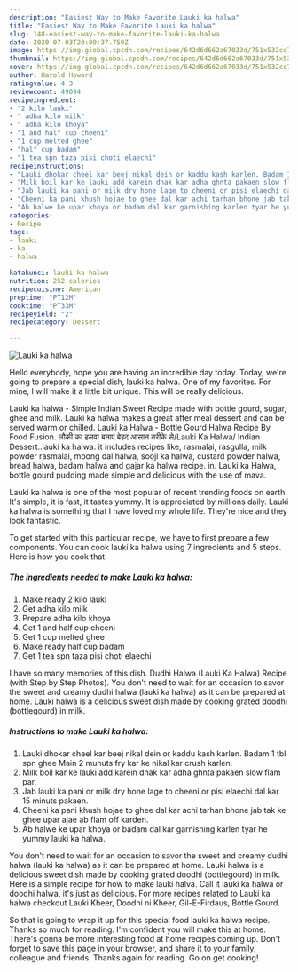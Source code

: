 ```yaml
---
description: "Easiest Way to Make Favorite Lauki ka halwa"
title: "Easiest Way to Make Favorite Lauki ka halwa"
slug: 148-easiest-way-to-make-favorite-lauki-ka-halwa
date: 2020-07-03T20:09:37.759Z
image: https://img-global.cpcdn.com/recipes/642d6d662a67033d/751x532cq70/lauki-ka-halwa-recipe-main-photo.jpg
thumbnail: https://img-global.cpcdn.com/recipes/642d6d662a67033d/751x532cq70/lauki-ka-halwa-recipe-main-photo.jpg
cover: https://img-global.cpcdn.com/recipes/642d6d662a67033d/751x532cq70/lauki-ka-halwa-recipe-main-photo.jpg
author: Harold Howard
ratingvalue: 4.3
reviewcount: 49094
recipeingredient:
- "2 kilo lauki"
- " adha kilo milk"
- " adha kilo khoya"
- "1 and half cup cheeni"
- "1 cup melted ghee"
- "half cup badam"
- "1 tea spn taza pisi choti elaechi"
recipeinstructions:
- "Lauki dhokar cheel kar beej nikal dein or kaddu kash karlen. Badam 1 tbl spn ghee Main 2 munuts fry kar ke nikal kar crush karlen."
- "Milk boil kar ke lauki add karein dhak kar adha ghnta pakaen slow flam par."
- "Jab lauki ka pani or milk dry hone lage to cheeni or pisi elaechi dal kar 15 minuts pakaen."
- "Cheeni ka pani khush hojae to ghee dal kar achi tarhan bhone jab tak ke ghee upar ajae ab flam off karden."
- "Ab halwe ke upar khoya or badam dal kar garnishing karlen tyar he yummy lauki ka halwa."
categories:
- Recipe
tags:
- lauki
- ka
- halwa

katakunci: lauki ka halwa 
nutrition: 252 calories
recipecuisine: American
preptime: "PT12M"
cooktime: "PT33M"
recipeyield: "2"
recipecategory: Dessert

---
```



![Lauki ka halwa](https://img-global.cpcdn.com/recipes/642d6d662a67033d/751x532cq70/lauki-ka-halwa-recipe-main-photo.jpg)

Hello everybody, hope you are having an incredible day today. Today, we're going to prepare a special dish, lauki ka halwa. One of my favorites. For mine, I will make it a little bit unique. This will be really delicious.

Lauki ka halwa - Simple Indian Sweet Recipe made with bottle gourd, sugar, ghee and milk. Lauki ka halwa makes a great after meal dessert and can be served warm or chilled. Lauki ka Halwa - Bottle Gourd Halwa Recipe By Food Fusion. लौकी का हलवा बनाएं बेहद आसान तरीके से/Lauki Ka Halwa/ Indian Dessert..lauki ka halwa. it includes recipes like, rasmalai, rasgulla, milk powder rasmalai, moong dal halwa, sooji ka halwa, custard powder halwa, bread halwa, badam halwa and gajar ka halwa recipe. in. Lauki ka Halwa, bottle gourd pudding made simple and delicious with the use of mava.

Lauki ka halwa is one of the most popular of recent trending foods on earth. It's simple, it is fast, it tastes yummy. It is appreciated by millions daily. Lauki ka halwa is something that I have loved my whole life. They're nice and they look fantastic.


To get started with this particular recipe, we have to first prepare a few components. You can cook lauki ka halwa using 7 ingredients and 5 steps. Here is how you cook that.

<!--inarticleads1-->

##### The ingredients needed to make Lauki ka halwa:

1. Make ready 2 kilo lauki
1. Get  adha kilo milk
1. Prepare  adha kilo khoya
1. Get 1 and half cup cheeni
1. Get 1 cup melted ghee
1. Make ready half cup badam
1. Get 1 tea spn taza pisi choti elaechi


I have so many memories of this dish. Dudhi Halwa (Lauki Ka Halwa) Recipe (with Step by Step Photos). You don&#39;t need to wait for an occasion to savor the sweet and creamy dudhi halwa (lauki ka halwa) as it can be prepared at home. Lauki halwa is a delicious sweet dish made by cooking grated doodhi (bottlegourd) in milk. 

<!--inarticleads2-->

##### Instructions to make Lauki ka halwa:

1. Lauki dhokar cheel kar beej nikal dein or kaddu kash karlen. Badam 1 tbl spn ghee Main 2 munuts fry kar ke nikal kar crush karlen.
1. Milk boil kar ke lauki add karein dhak kar adha ghnta pakaen slow flam par.
1. Jab lauki ka pani or milk dry hone lage to cheeni or pisi elaechi dal kar 15 minuts pakaen.
1. Cheeni ka pani khush hojae to ghee dal kar achi tarhan bhone jab tak ke ghee upar ajae ab flam off karden.
1. Ab halwe ke upar khoya or badam dal kar garnishing karlen tyar he yummy lauki ka halwa.


You don&#39;t need to wait for an occasion to savor the sweet and creamy dudhi halwa (lauki ka halwa) as it can be prepared at home. Lauki halwa is a delicious sweet dish made by cooking grated doodhi (bottlegourd) in milk. Here is a simple recipe for how to make lauki halva. Call it lauki ka halwa or doodhi halwa, it&#39;s just as delicious. For more recipes related to Lauki ka halwa checkout Lauki Kheer, Doodhi ni Kheer, Gil-E-Firdaus, Bottle Gourd. 

So that is going to wrap it up for this special food lauki ka halwa recipe. Thanks so much for reading. I'm confident you will make this at home. There's gonna be more interesting food at home recipes coming up. Don't forget to save this page in your browser, and share it to your family, colleague and friends. Thanks again for reading. Go on get cooking!

